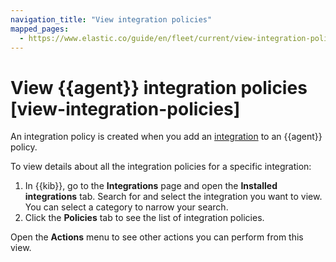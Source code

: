 ```yaml
---
navigation_title: "View integration policies"
mapped_pages:
  - https://www.elastic.co/guide/en/fleet/current/view-integration-policies.html
---
```


# View {{agent}} integration policies [view-integration-policies]


An integration policy is created when you add an [integration](integration-docs://docs/reference/index.md) to an {{agent}} policy.

To view details about all the integration policies for a specific integration:

1. In {{kib}}, go to the **Integrations** page and open the **Installed integrations** tab. Search for and select the integration you want to view. You can select a category to narrow your search.
2. Click the **Policies** tab to see the list of integration policies.

Open the **Actions** menu to see other actions you can perform from this view.

